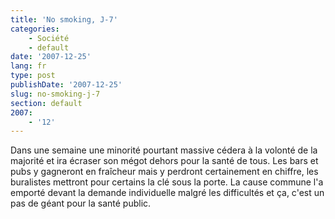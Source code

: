 ```yaml
---
title: 'No smoking, J-7'
categories:
    - Société
    - default
date: '2007-12-25'
lang: fr
type: post
publishDate: '2007-12-25'
slug: no-smoking-j-7
section: default
2007:
    - '12'
---
```


Dans une semaine une minorité pourtant massive cédera à la volonté de la majorité et ira écraser son mégot dehors pour la santé de tous. Les bars et pubs y gagneront en fraîcheur mais y perdront certainement en chiffre, les buralistes mettront pour certains la clé sous la porte. La cause commune l'a emporté devant la demande individuelle malgré les difficultés et ça, c'est un pas de géant pour la santé public.